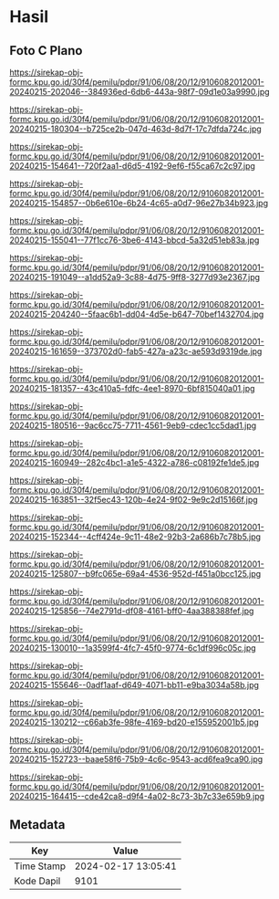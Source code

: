 # Hasil

## Foto C Plano

https://sirekap-obj-formc.kpu.go.id/30f4/pemilu/pdpr/91/06/08/20/12/9106082012001-20240215-202046--384936ed-6db6-443a-98f7-09d1e03a9990.jpg

https://sirekap-obj-formc.kpu.go.id/30f4/pemilu/pdpr/91/06/08/20/12/9106082012001-20240215-180304--b725ce2b-047d-463d-8d7f-17c7dfda724c.jpg

https://sirekap-obj-formc.kpu.go.id/30f4/pemilu/pdpr/91/06/08/20/12/9106082012001-20240215-154641--720f2aa1-d6d5-4192-9ef6-f55ca67c2c97.jpg

https://sirekap-obj-formc.kpu.go.id/30f4/pemilu/pdpr/91/06/08/20/12/9106082012001-20240215-154857--0b6e610e-6b24-4c65-a0d7-96e27b34b923.jpg

https://sirekap-obj-formc.kpu.go.id/30f4/pemilu/pdpr/91/06/08/20/12/9106082012001-20240215-155041--77f1cc76-3be6-4143-bbcd-5a32d51eb83a.jpg

https://sirekap-obj-formc.kpu.go.id/30f4/pemilu/pdpr/91/06/08/20/12/9106082012001-20240215-191049--a1dd52a9-3c88-4d75-9ff8-3277d93e2367.jpg

https://sirekap-obj-formc.kpu.go.id/30f4/pemilu/pdpr/91/06/08/20/12/9106082012001-20240215-204240--5faac6b1-dd04-4d5e-b647-70bef1432704.jpg

https://sirekap-obj-formc.kpu.go.id/30f4/pemilu/pdpr/91/06/08/20/12/9106082012001-20240215-161659--373702d0-fab5-427a-a23c-ae593d9319de.jpg

https://sirekap-obj-formc.kpu.go.id/30f4/pemilu/pdpr/91/06/08/20/12/9106082012001-20240215-181357--43c410a5-fdfc-4ee1-8970-6bf815040a01.jpg

https://sirekap-obj-formc.kpu.go.id/30f4/pemilu/pdpr/91/06/08/20/12/9106082012001-20240215-180516--9ac6cc75-7711-4561-9eb9-cdec1cc5dad1.jpg

https://sirekap-obj-formc.kpu.go.id/30f4/pemilu/pdpr/91/06/08/20/12/9106082012001-20240215-160949--282c4bc1-a1e5-4322-a786-c08192fe1de5.jpg

https://sirekap-obj-formc.kpu.go.id/30f4/pemilu/pdpr/91/06/08/20/12/9106082012001-20240215-163851--32f5ec43-120b-4e24-9f02-9e9c2d15166f.jpg

https://sirekap-obj-formc.kpu.go.id/30f4/pemilu/pdpr/91/06/08/20/12/9106082012001-20240215-152344--4cff424e-9c11-48e2-92b3-2a686b7c78b5.jpg

https://sirekap-obj-formc.kpu.go.id/30f4/pemilu/pdpr/91/06/08/20/12/9106082012001-20240215-125807--b9fc065e-69a4-4536-952d-f451a0bcc125.jpg

https://sirekap-obj-formc.kpu.go.id/30f4/pemilu/pdpr/91/06/08/20/12/9106082012001-20240215-125856--74e2791d-df08-4161-bff0-4aa388388fef.jpg

https://sirekap-obj-formc.kpu.go.id/30f4/pemilu/pdpr/91/06/08/20/12/9106082012001-20240215-130010--1a3599f4-4fc7-45f0-9774-6c1df996c05c.jpg

https://sirekap-obj-formc.kpu.go.id/30f4/pemilu/pdpr/91/06/08/20/12/9106082012001-20240215-155646--0adf1aaf-d649-4071-bb11-e9ba3034a58b.jpg

https://sirekap-obj-formc.kpu.go.id/30f4/pemilu/pdpr/91/06/08/20/12/9106082012001-20240215-130212--c66ab3fe-98fe-4169-bd20-e155952001b5.jpg

https://sirekap-obj-formc.kpu.go.id/30f4/pemilu/pdpr/91/06/08/20/12/9106082012001-20240215-152723--baae58f6-75b9-4c6c-9543-acd6fea9ca90.jpg

https://sirekap-obj-formc.kpu.go.id/30f4/pemilu/pdpr/91/06/08/20/12/9106082012001-20240215-164415--cde42ca8-d9f4-4a02-8c73-3b7c33e659b9.jpg


## Metadata

| Key        | Value               |
| ---------- | ------------------- |
| Time Stamp | 2024-02-17 13:05:41 |
| Kode Dapil | 9101                |



